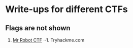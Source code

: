 # Write-ups for different CTFs
## Flags are not shown

1. [Mr Robot CTF](https://github.com/1d8/write/blob/master/Mr.robot_CTF.pdf)
⋅⋅1. Tryhackme.com
